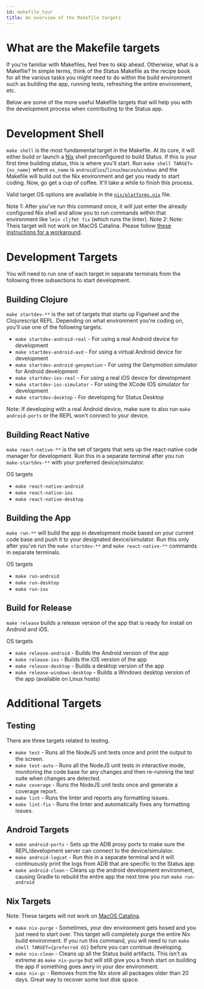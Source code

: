 ```yaml
---
id: makefile_tour
title: An overview of the Makefile targets
---
```


# What are the Makefile targets

If you're familiar with Makefiles, feel free to skip ahead.  Otherwise, what is a Makefile?  In simple terms, think of the Status Makefile as the recipe book for all the various tasks you might need to do within the build environment such as building the app, running tests, refreshing the entire environment, etc.  

Below are some of the more useful Makefile targets that will help you with the development process when contributing to the Status app.

# Development Shell

`make shell` is the most fundamental target in the Makefile.  At its core, it will either build or launch a [Nix](https://github.com/status-im/status-react/tree/develop/nix) shell preconfigured to build Status.  If this is your first time building status, this is where you'll start.  Run `make shell TARGET={os_name}` where `os_name` is `android`/`ios`/`linux`/`macos`/`windows` and the Makefile will build out the Nix environment and get you ready to start coding.  Now, go get a cup of coffee.  It'll take a while to finish this process.

Valid target OS options are available in the [`nix/platforms.nix`](https://github.com/status-im/status-react/blob/develop/nix/platform.nix) file.

Note 1: After you've run this command once, it will just enter the already configured Nix shell and allow you to run commands within that environment like `lein cljfmt fix` (which runs the linter).
Note 2: Note: Theis target will not work on MacOS Catalina. Please follow [these instructions for a workaround](https://github.com/status-im/status-react/tree/develop/nix#macos-1015-catalina).

# Development Targets

You will need to run one of each target in separate terminals from the following three subsections to start development.

## Building Clojure

`make startdev-**` is the set of targets that starts up Figwheel and the Clojurescript REPL.  Depending on what environment you're coding on, you'll use one of the following targets.

* `make startdev-android-real` - For using a real Android device for development
* `make startdev-android-avd` - For using a virtual Android device for development
* `make startdev-android-genymotion` - For using the Genymotion simulator for Android development
* `make startdev-ios-real` - For using a real iOS device for development
* `make startdev-ios-simulator` - For using the XCode IOS simulator for development
* `make startdev-desktop` - For developing for Status Desktop

Note: If developing with a real Android device, make sure to also run `make android-ports` or the REPL won't connect to your device.

## Building React Native

`make react-native-**` is the set of targets that sets up the react-native code manager for development.  Run this in a separate terminal after you run `make-startdev-**` with your preferred device/simulator.  

OS targets

* `make react-native-android`
* `make react-native-ios`
* `make react-native-desktop`

## Building the App

`make run-**` will build the app in development mode based on your current code base and push it to your designated device/simulator.  Run this only after you've run the `make startdev-**` and `make react-native-**` commands in separate terminals.

OS targets

* `make run-android`
* `make run-desktop`
* `make run-ios`

## Build for Release

`make release` builds a release version of the app that is ready for install on Android and iOS.

OS targets
* `make release-android` - Builds the Android version of the app
* `make release-ios` - Builds the iOS version of the app
* `make release-desktop` - Builds a desktop version of the app
* `make release-windows-desktop` - Builds a Windows desktop version of the app (available on Linux hosts)

# Additional Targets

## Testing

There are three targets related to testing.

* `make test` - Runs all the NodeJS unit tests once and print the output to the screen.
* `make test-auto` - Runs all the NodeJS unit tests in interactive mode, monitoring the code base for any changes and then re-running the test suite when changes are detected.
* `make coverage` - Runs the NodeJS unit tests once and generate a coverage report.
* `make lint` - Runs the linter and reports any formatting issues.
* `make lint-fix` - Runs the linter and automatically fixes any formatting issues.

## Android Targets

* `make android-ports` - Sets up the ADB proxy ports to make sure the REPL/development server can connect to the device/simulator.
* `make android-logcat` - Run this in a separate terminal and it will continuously print the logs from ADB that are specific to the Status app
* `make android-clean` - Cleans up the android development environment, causing Gradle to rebuild the entire app the next time you run `make run-android`

## Nix Targets

Note: These targets will not work on [MacOS Catalina](https://github.com/status-im/status-react/tree/develop/nix#macos-1015-catalina).

* `make nix-purge` - Sometimes, your dev environment gets hosed and you just need to start over.  This target will completely purge the entire Nix build environment.  If you run this command, you will need to run `make shell TARGET={preferred OS}` before you can continue developing.
* `make nix-clean` - Cleans up all the Status build artifacts.  This isn't as extreme as `make nix-purge` but will still give you a fresh start on building the app if something goes awry in your dev environment.
* `make nix-gc` - Removes from the Nix store all packages older than 20 days. Great way to recover some lost disk space.
